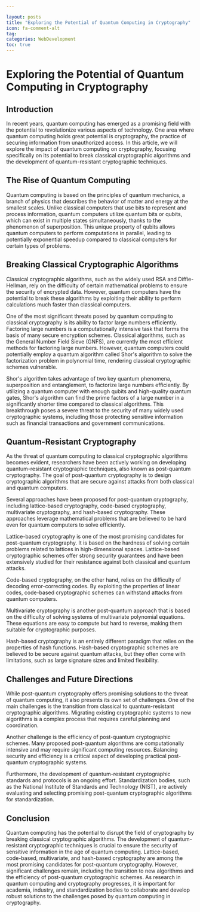 ```yaml
---

layout: posts
title: "Exploring the Potential of Quantum Computing in Cryptography"
icon: fa-comment-alt
tag:      
categories: WebDevelopment
toc: true
---
```




# Exploring the Potential of Quantum Computing in Cryptography

## Introduction

In recent years, quantum computing has emerged as a promising field with the potential to revolutionize various aspects of technology. One area where quantum computing holds great potential is cryptography, the practice of securing information from unauthorized access. In this article, we will explore the impact of quantum computing on cryptography, focusing specifically on its potential to break classical cryptographic algorithms and the development of quantum-resistant cryptographic techniques. 

## The Rise of Quantum Computing

Quantum computing is based on the principles of quantum mechanics, a branch of physics that describes the behavior of matter and energy at the smallest scales. Unlike classical computers that use bits to represent and process information, quantum computers utilize quantum bits or qubits, which can exist in multiple states simultaneously, thanks to the phenomenon of superposition. This unique property of qubits allows quantum computers to perform computations in parallel, leading to potentially exponential speedup compared to classical computers for certain types of problems.

## Breaking Classical Cryptographic Algorithms

Classical cryptographic algorithms, such as the widely used RSA and Diffie-Hellman, rely on the difficulty of certain mathematical problems to ensure the security of encrypted data. However, quantum computers have the potential to break these algorithms by exploiting their ability to perform calculations much faster than classical computers.

One of the most significant threats posed by quantum computing to classical cryptography is its ability to factor large numbers efficiently. Factoring large numbers is a computationally intensive task that forms the basis of many secure encryption schemes. Classical algorithms, such as the General Number Field Sieve (GNFS), are currently the most efficient methods for factoring large numbers. However, quantum computers could potentially employ a quantum algorithm called Shor's algorithm to solve the factorization problem in polynomial time, rendering classical cryptographic schemes vulnerable.

Shor's algorithm takes advantage of two key quantum phenomena, superposition and entanglement, to factorize large numbers efficiently. By utilizing a quantum computer with enough qubits and high-quality quantum gates, Shor's algorithm can find the prime factors of a large number in a significantly shorter time compared to classical algorithms. This breakthrough poses a severe threat to the security of many widely used cryptographic systems, including those protecting sensitive information such as financial transactions and government communications.

## Quantum-Resistant Cryptography

As the threat of quantum computing to classical cryptographic algorithms becomes evident, researchers have been actively working on developing quantum-resistant cryptographic techniques, also known as post-quantum cryptography. The goal of post-quantum cryptography is to design cryptographic algorithms that are secure against attacks from both classical and quantum computers.

Several approaches have been proposed for post-quantum cryptography, including lattice-based cryptography, code-based cryptography, multivariate cryptography, and hash-based cryptography. These approaches leverage mathematical problems that are believed to be hard even for quantum computers to solve efficiently.

Lattice-based cryptography is one of the most promising candidates for post-quantum cryptography. It is based on the hardness of solving certain problems related to lattices in high-dimensional spaces. Lattice-based cryptographic schemes offer strong security guarantees and have been extensively studied for their resistance against both classical and quantum attacks.

Code-based cryptography, on the other hand, relies on the difficulty of decoding error-correcting codes. By exploiting the properties of linear codes, code-based cryptographic schemes can withstand attacks from quantum computers.

Multivariate cryptography is another post-quantum approach that is based on the difficulty of solving systems of multivariate polynomial equations. These equations are easy to compute but hard to reverse, making them suitable for cryptographic purposes.

Hash-based cryptography is an entirely different paradigm that relies on the properties of hash functions. Hash-based cryptographic schemes are believed to be secure against quantum attacks, but they often come with limitations, such as large signature sizes and limited flexibility.

## Challenges and Future Directions

While post-quantum cryptography offers promising solutions to the threat of quantum computing, it also presents its own set of challenges. One of the main challenges is the transition from classical to quantum-resistant cryptographic algorithms. Migrating existing cryptographic systems to new algorithms is a complex process that requires careful planning and coordination.

Another challenge is the efficiency of post-quantum cryptographic schemes. Many proposed post-quantum algorithms are computationally intensive and may require significant computing resources. Balancing security and efficiency is a critical aspect of developing practical post-quantum cryptographic systems.

Furthermore, the development of quantum-resistant cryptographic standards and protocols is an ongoing effort. Standardization bodies, such as the National Institute of Standards and Technology (NIST), are actively evaluating and selecting promising post-quantum cryptographic algorithms for standardization.

## Conclusion

Quantum computing has the potential to disrupt the field of cryptography by breaking classical cryptographic algorithms. The development of quantum-resistant cryptographic techniques is crucial to ensure the security of sensitive information in the age of quantum computing. Lattice-based, code-based, multivariate, and hash-based cryptography are among the most promising candidates for post-quantum cryptography. However, significant challenges remain, including the transition to new algorithms and the efficiency of post-quantum cryptographic schemes. As research in quantum computing and cryptography progresses, it is important for academia, industry, and standardization bodies to collaborate and develop robust solutions to the challenges posed by quantum computing in cryptography.